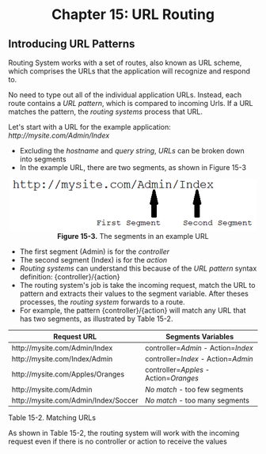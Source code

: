 <h1 align="center">
    Chapter 15: URL Routing
</h1>

## Introducing URL Patterns
Routing System works with a set of routes, also known as URL scheme, which comprises the URLs that the application will recognize and respond to.

No need to type out all of the individual application URLs. Instead, each route contains a *URL pattern*, which is compared to incoming Urls. If a URL matches the pattern, the *routing systems* process that URL. 

Let's start with a URL for the example application: *http<nolink>://mysite.com/Admin/Index*
* Excluding the *hostname* and *query string*, *URLs* can be broken down into segments
* In the example URL, there are two segments, as shown in Figure 15-3
<p align="center">
    <img src="ch15-Pictures/Figure 15-3.png" /><br />
    <b>Figure 15-3.</b> The segments in an example URL
</p>  

* The first segment (Admin) is for the *controller*
* The second segment (Index) is for the *action*
* *Routing systems* can understand this because of the *URL pattern* syntax definition: {controller}/{action}  
* The routing system's job is take the incoming request, match the URL to pattern and extracts their values to the segment variable. After theses processes, the *routing system* forwards to a route.
* For example, the pattern {controller}/{action} will match any URL that has two segments, as illustrated by Table 15-2.

Request URL|Segments Variables
---------|--------
http<noLink>://mysite.com/Admin/Index | controller=*Admin* - Action=*Index*
http<noLink>://mysite.com/Index/Admin | controller=*Index* - Action=*Admin*
http<noLink>://mysite.com/Apples/Oranges | controller=*Apples* - Action=*Oranges*
http<noLink>://mysite.com/Admin | *No match* - too few segments
http<noLink>://mysite.com/Admin/Index/Soccer | *No match* - too many segments

Table 15-2. Matching URLs

As shown in Table 15-2, the routing system will work with the incoming request even if there is no controller or action to receive the values


<!--
# Chapter 15: URL Routing
    ## Introducing URL Patterns
       
> SUMMARRY AND UPDATE ==========================

> CONTENTS =====================================
# Chapter 15: URL Routing
## Introducing URL Patterns 

> GITHUB =====================================
https://github.com/deyran/asp-dot-net-training/blob/main/pro-asp-net-mvc/chapter-15/bb-introducing-url-patterns.md

> # ==========================================
#DotNet #csharp #csharpdotnet #dotnetcore #csharpdeveloper #dotnetdevelopers #aspnetcore #ASPNET #aspdotnet #IT #developer #TI #tecnologia #DevOps #desenvolvedor #programador #software #homeoffice #dev #tecnologiadainformacao #devs #code #programacao #programação #tecnologiadainformação #sistemasdeinformação #engenhariadesoftware #GitHub #ASPNETMVC #ASPNET #MVC #core #MVC #route #urlroute #urlroting #urlpatterns #RoutingSystem
-->